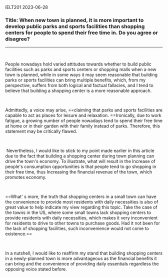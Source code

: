 IELT201 2023-06-28

### Title: When new town is planned, it is more important to develop public parks and sports facilities than shopping centers for people to spend their free time in. Do you agree or disagree?

---

<br/>

People nowadays hold varied attitudes towards whether to build public facilities such as parks and sports centers or shopping malls when a new town is planned, while in some ways it may seem reasonable that building parks or sports facilities can bring multiple benefits, which, from my perspective, suffers from both logical and factual fallacies, and I tend to believe that building a shopping center is a more reasonable approach.

<br/>

Admittedly, a voice may arise, ==claiming that parks and sports facilities are capable to act as places for leisure and relaxation. ==Ironically, due to work fatigue, a growing number of people nowadays tend to spend their free time at home or in their garden with their family instead of parks. Therefore, this statement may be critically flawed.

<br/>

 Nevertheless, I would like to stick to my point made earlier in this article due to the fact that building a shopping center during town planning can drive the town's economy. To illustrate, what will result in the Increase of people's consumption opportunities is that people tend to go shopping in their free time, thus Increasing the financial revenue of the town, which promotes economy.

<br/>

==What' s more, the truth that shopping centers in a small town can have the convenience to provide most residents with daily necessities is also of great value to help indicate my view regarding this topic. Take the case of the towns in the US, where some small towns lack shopping centers to provide residents with daily necessities, which makes it very inconvenient for residents to drive to other towns to purchase goods. Had it not been for the lack of shopping facilities, such inconvenience would not come to existence.==

<br/>

In a nutshell, I would like to reaffirm my stand that building shopping centers in a newly-planned town is more advantageous as the financial benefits it can bring and the convenience of providing daily essentials regardless the opposing voice stated before.